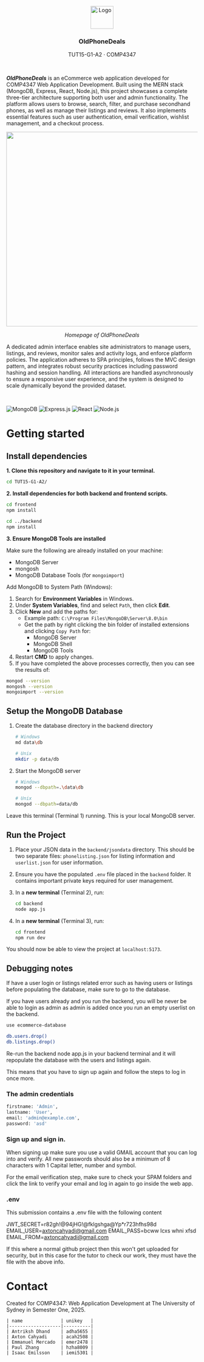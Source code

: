 <br />
<div align="center">
    <img src="frontend/public/nokia.png" alt="Logo" width="60">
    <h3 align="center">OldPhoneDeals</h3>
    <p align="center">
        TUT15-G1-A2 · COMP4347
    </p>
</div>

<br />

**_OldPhoneDeals_** is an eCommerce web application developed for COMP4347 Web Application Development. Built using the MERN stack (MongoDB, Express, React, Node.js), this project showcases a complete three-tier architecture supporting both user and admin functionality. The platform allows users to browse, search, filter, and purchase secondhand phones, as well as manage their listings and reviews. It also implements essential features such as user authentication, email verification, wishlist management, and a checkout process.

<center>
  <img src="frontend/public/home.png" width="512">
  <p><em>Homepage of OldPhoneDeals</em></p>
</center>

A dedicated admin interface enables site administrators to manage users, listings, and reviews, monitor sales and activity logs, and enforce platform policies. The application adheres to SPA principles, follows the MVC design pattern, and integrates robust security practices including password hashing and session handling. All interactions are handled asynchronously to ensure a responsive user experience, and the system is designed to scale dynamically beyond the provided dataset.

<br>

![MongoDB](https://img.shields.io/badge/MongoDB-4EA94B?style=for-the-badge&logo=mongodb&logoColor=white)
![Express.js](https://img.shields.io/badge/Express%20js-000000?style=for-the-badge&logo=express&logoColor=white)
![React](https://img.shields.io/badge/React-20232A?style=for-the-badge&logo=react&logoColor=61DAFB)
![Node.js](https://img.shields.io/badge/Node%20js-339933?style=for-the-badge&logo=nodedotjs&logoColor=white)


# Getting started

## Install dependencies

**1. Clone this repository and navigate to it in your terminal.**

   ```bash
   cd TUT15-G1-A2/
   ```

**2. Install dependencies for both backend and frontend scripts.**
   ```bash
   cd frontend
   npm install

   cd ../backend
   npm install
   ```

**3. Ensure MongoDB Tools are installed**

   Make sure the following are already installed on your machine:
   - MongoDB Server
   - mongosh
   - MongoDB Database Tools (for `mongoimport`)

   Add MongoDB to System Path (Windows):
   1. Search for **Environment Variables** in Windows.
   2. Under **System Variables**, find and select `Path`, then click **Edit**.
   3. Click **New** and add the paths for:
      - Example path: `C:\Program Files\MongoDB\Server\8.0\bin`
      - Get the path by right clicking the bin folder of installed extensions and clicking `Copy Path` for:
         - MongoDB Server 
         - MongoDB Shell
         - MongoDB Tools
   4. Restart **CMD** to apply changes.
   5. If you have completed the above processes correctly, then you can see the results of:
   ```bash
   mongod --version
   mongosh --version
   mongoimport --version
   ```

## Setup the MongoDB Database

1. Create the database directory in the backend directory
   ```bash
   # Windows
   md data\db

   # Unix
   mkdir -p data/db
   ```

2. Start the MongoDB server
   ```bash
   # Windows
   mongod --dbpath=.\data\db

   # Unix
   mongod --dbpath=data/db
   ```

Leave this terminal (Terminal 1) running. This is your local MongoDB server.

## Run the Project

1. Place your JSON data in the `backend/jsondata` directory. This should be two separate files: `phonelisting.json` for listing information and `userlist.json` for user information.

2. Ensure you have the populated `.env` file placed in the `backend` folder. It contains important private keys required for user management.

3. In a **new terminal** (Terminal 2), run:
   ```bash
   cd backend
   node app.js
   ```

4. In a **new terminal** (Terminal 3), run:
   ```bash
   cd frontend
   npm run dev
   ```

You should now be able to view the project at ``localhost:5173``.

## Debugging notes 

If have a user login or listings related error such as having users or listings before populating the database, make sure to go to the database. 

If you have users already and you run the backend, you will be never be able to login as admin as admin is added once you run an empty userlist on the backend.

```bash
use ecommerce-database

db.users.drop()
db.listings.drop()
```

Re-run the backend node app.js in your backend terminal and it will repopulate the database with the users and listings again.

This means that you have to sign up again and follow the steps to log in once more.

### The admin credentials
   ```bash
   firstname: 'Admin',
   lastname: 'User',
   email: 'admin@example.com',
   password: 'asd'
   ```

### Sign up and sign in.

When signing up make sure you use a valid GMAIL account that you can log into and verify.
All new passwords should also be a minimum of 8 characters with 1 Capital letter, number and symbol.

For the email verification step, make sure to check your SPAM folders and click the link to verify your email and log in again to go inside the web app.

### .env

This submission contains a .env file with the following content 

JWT_SECRET=r82gh!@94jHG!@fklgshga@Yp*r723hfhs98d
EMAIL_USER=axtoncahyadi@gmail.com
EMAIL_PASS=bcww lcxs whni xfsd
EMAIL_FROM=axtoncahyadi@gmail.com

If this where a normal github project then this won't get uploaded for security,
but in this case for the tutor to check our work, they must have the file with the above info.
# Contact

Created for COMP4347: Web Application Development at The University of Sydney in Semester One, 2025.

```
| name              | unikey   | 
|-------------------|----------|
| Antriksh Dhand    | adha5655 |
| Axton Cahyadi     | acah2508 |
| Emmanuel Mercado  | emer2478 |
| Paul Zhang        | hzha8009 |
| Isaac Emilsson    | iemi5301 |
```
